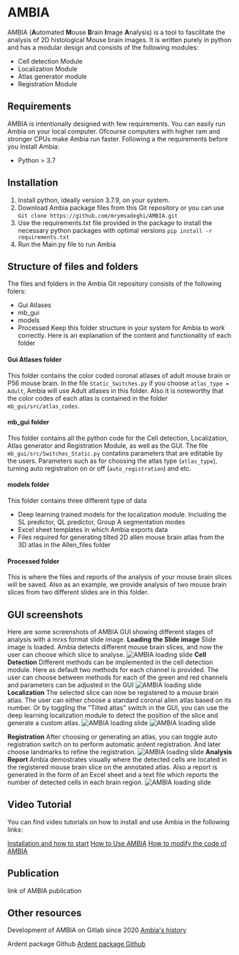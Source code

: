 # AMBIA

AMBIA (**A**utomated **M**ouse **B**rain **I**mage **A**nalysis) is a tool to fascilitate the analysis of 2D histological Mouse brain images. It is written purely in python and has a modular design and consists of the following modules:
- Cell detection Module
- Localization Module
- Atlas generator module
- Registration Module

## Requirements

AMBIA is intentionally designed with few requirements. You can easily run Ambia on your local computer. Ofcourse computers with higher ram and stronger CPUs make Ambia run faster. Following a the requirements before you install Ambia:
- Python > 3.7


## Installation

1. Install python, ideally version 3.7.9, on your system. 
2. Download Ambia package files from this Git repository
or you can use
`Git clone https://github.com/mrymsadeghi/AMBIA.git`
3. Use the requirements.txt file provided in the package to install the necessary python packages with optimal versions
`pip install -r requirements.txt`
4. Run the Main.py file to run Ambia

## Structure of files and folders
The files and folders in the Ambia Git repository consists of the following folers:
- Gui Atlases
- mb_gui
- models
- Processed
Keep this folder structure in your system for Ambia to work correctly.
Here is an explanation of the content and functionality of each folder
#### Gui Atlases folder
This folder contains the color coded coronal atlases of adult mouse brain or P56 mouse brain. In the file `Static_Switches.py` if you choose `atlas_type = Adult`, Ambia will use Adult atlases in this folder. Also it is noteworthy that the color codes of each atlas is contained in the folder `mb_gui/src/atlas_codes`.
#### mb_gui folder
This folder contains all the python code for the Cell detection, Localization, Atlas generator and Registration Module, as well as the GUI. The file `mb_gui/src/Switches_Static.py` contatins parameters that are editable by the users. Parameters such as for choosing the atlas type (`atlas_type`), turning auto registration on or off (`auto_registration`) and etc. 
#### models folder
This folder contains three different type of data
- Deep learning trained models for the localization module. Including the SL predictor, QL predictor, Group A segmentation modes
- Excel sheet templates in which Ambia exports data
- Files required for generating tilted 2D allen mouse brain atlas from the 3D atlas in the Allen_files folder
#### Processed folder
This is where the files and reports of the analysis of your mouse brain slices will be saved. Also as an example, we provide analysis of two mouse brain slices from two different slides are in this folder.


## GUI screenshots
Here are some screenshots of AMBIA GUI showing different stages of analysis with a mrxs format slide image.
**Loading the Slide image**
Slide image is loaded. Ambia detects different mouse brain slices, and now the user can choose which slice to analyse.
![AMBIA loading slide](models/AMBIA_GUI_01.png)
**Cell Detection**
Different methods can be implemented in the cell detection module. Here as default two methods for each channel is provided. The user can choose between methods for each of the green and red channels and parameters can be adjusted in the GUI
![AMBIA loading slide](models/AMBIA_GUI_02.png)
**Localization**
The selected slice can now be registered to a mouse brain atlas. The user can either choose a standard coronal allen atlas based on its number. Or by toggling the "Tilted atlas" switch in the GUI, you can use the deep learning localization module to detect the position of the slice and generate a custom atlas.
![AMBIA loading slide](models/AMBIA_GUI_03.png)
![AMBIA loading slide](models/AMBIA_GUI_ql.png)

**Registration**
After choosing or generating an atlas, you can toggle auto registration switch on to perform automatic ardent registration. And later choose landmarks to refine the registration.
![AMBIA loading slide](models/AMBIA_GUI_04.png)
**Analysis Report**
Ambia demostrates visually where the detected cells are located in the registered mouse brain slice on the annotated atlas. Also a report is generated in the form of an Excel sheet and a text file which reports the number of detected cells in each brain region.
![AMBIA loading slide](models/AMBIA_GUI_05.png)


## Video Tutorial
You can find video tutorials on how to install and use Ambia in the following links:

[Installation and how to start](https://www.example.com)
[How to Use AMBIA](https://www.example.com)
[How to modify the code of AMBIA](https://www.example.com)

## Publication
link of AMBIA publication

## Other resources
Development of AMBIA on Gitlab since 2020
[Ambia's history](https://gitlab.com/maryams88/mb_gui)

Ardent package Github
[Ardent package Github](https://github.com/neurodata/ardent)
